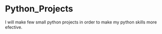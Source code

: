 # Python_Projects
I will make few small python projects in order to make my python skills more efective. 
